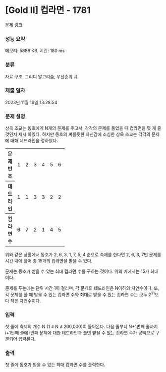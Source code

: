 # [Gold II] 컵라면 - 1781 

[문제 링크](https://www.acmicpc.net/problem/1781) 

### 성능 요약

메모리: 5888 KB, 시간: 180 ms

### 분류

자료 구조, 그리디 알고리즘, 우선순위 큐

### 제출 일자

2023년 11월 16일 13:28:54

### 문제 설명

<p>상욱 조교는 동호에게 N개의 문제를 주고서, 각각의 문제를 풀었을 때 컵라면을 몇 개 줄 것인지 제시 하였다. 하지만 동호의 찌를듯한 자신감에 소심한 상욱 조교는 각각의 문제에 대해 데드라인을 정하였다.</p>

<table class="table table-bordered" style="width:38%">
	<tbody>
		<tr>
			<th style="width:10%">문제 번호</th>
			<td style="width:4%">1</td>
			<td style="width:4%">2</td>
			<td style="width:4%">3</td>
			<td style="width:4%">4</td>
			<td style="width:4%">5</td>
			<td style="width:4%">6</td>
			<td style="width:4%">7</td>
		</tr>
		<tr>
			<th>데드라인</th>
			<td>1</td>
			<td>1</td>
			<td>3</td>
			<td>3</td>
			<td>2</td>
			<td>2</td>
			<td>6</td>
		</tr>
		<tr>
			<th>컵라면 수</th>
			<td>6</td>
			<td>7</td>
			<td>2</td>
			<td>1</td>
			<td>4</td>
			<td>5</td>
			<td>1</td>
		</tr>
	</tbody>
</table>

<p>위와 같은 상황에서 동호가 2, 6, 3, 1, 7, 5, 4 순으로 숙제를 한다면 2, 6, 3, 7번 문제를 시간 내에 풀어 총 15개의 컵라면을 받을 수 있다.</p>

<p>문제는 동호가 받을 수 있는 최대 컵라면 수를 구하는 것이다. 위의 예에서는 15가 최대이다.</p>

<p>문제를 푸는데는 단위 시간 1이 걸리며, 각 문제의 데드라인은 N이하의 자연수이다. 또, 각 문제를 풀 때 받을 수 있는 컵라면 수와 최대로 받을 수 있는 컵라면 수는 모두 2<sup>31</sup>보다 작은 자연수이다.</p>

### 입력 

 <p>첫 줄에 숙제의 개수 N (1 ≤ N ≤ 200,000)이 들어온다. 다음 줄부터 N+1번째 줄까지 i+1번째 줄에 i번째 문제에 대한 데드라인과 풀면 받을 수 있는 컵라면 수가 공백으로 구분되어 입력된다.</p>

### 출력 

 <p>첫 줄에 동호가 받을 수 있는 최대 컵라면 수를 출력한다.</p>

